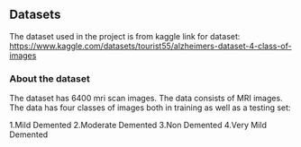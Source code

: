 ## Datasets
The dataset used in the project is from kaggle
link for dataset: https://www.kaggle.com/datasets/tourist55/alzheimers-dataset-4-class-of-images

### About the dataset
The dataset has 6400 mri scan images. 
The data consists of MRI images. The data has four classes of images both in training as well as a testing set:

1.Mild Demented
2.Moderate Demented
3.Non Demented
4.Very Mild Demented